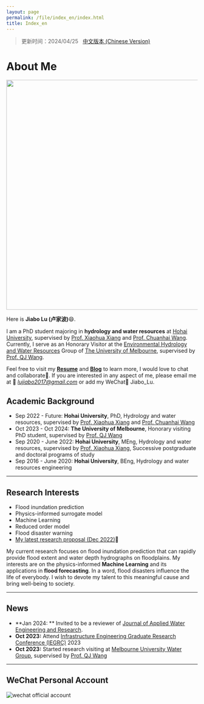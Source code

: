 ```yaml
---
layout: page
permalink: /file/index_en/index.html
title: Index_en
---
```


> 更新时间：2024/04/25 &nbsp; [中文版本 (Chinese Version)](https://lujiabo98.github.io)

# About Me

<img src="https://lujiabo98.github.io/images/Jiabo.jpg" class="floatpic" width="806" height="604">

Here is **Jiabo Lu (卢家波)**😄.

I am a PhD student majoring in **hydrology and water resources** at [Hohai University](https://www.hhu.edu.cn/), supervised by [Prof. Xiaohua Xiang](https://jszy.hhu.edu.cn/xxh/) and [Prof. Chuanhai Wang](https://jszy.hhu.edu.cn/wch/). Currently, I serve as an Honorary Visitor at the [Environmental Hydrology and Water Resources](https://infrastructure.eng.unimelb.edu.au/research/water) Group of [The University of Melbourne](https://www.unimelb.edu.au/), supervised by [Prof. QJ Wang](https://findanexpert.unimelb.edu.au/profile/241-q-j-wang). 

Feel free to visit my [**Resume**](https://lujiabo98.github.io/file/CV_JiaboLu_en.pdf) and [**Blog**](https://blog.csdn.net/weixin_43012724?type=blog) to learn more, I would love to chat and collaborate🤝. If you are interested in any aspect of me, please email me at 📧 *lujiabo2017@gmail.com* or add my WeChat💬 Jiabo_Lu.

## Academic Background

- Sep 2022 - Future: **Hohai University**, PhD, Hydrology and water resources, supervised by [Prof. Xiaohua Xiang](https://jszy.hhu.edu.cn/xxh/) and [Prof. Chuanhai Wang](https://jszy.hhu.edu.cn/wch/)
- Oct 2023 - Oct 2024: **The University of Melbourne**, Honorary visiting PhD student, supervised by [Prof. QJ Wang](https://findanexpert.unimelb.edu.au/profile/241-q-j-wang)
- Sep 2020 - June 2022: **Hohai University**, MEng, Hydrology and water resources, supervised by [Prof. Xiaohua Xiang](https://jszy.hhu.edu.cn/xxh/), Successive postgraduate and doctoral programs of study
- Sep 2016 - June 2020: **Hohai University**, BEng, Hydrology and water resources engineering

---

## Research Interests

- Flood inundation prediction
- Physics-informed surrogate model
- Machine Learning
- Reduced order model
- Flood disaster warning
- [My latest research proposal (Dec 2022)](https://lujiabo98.github.io/file/proposal_2022.pdf)🔗

My current research focuses on flood inundation prediction that can rapidly provide flood extent and water depth hydrographs on floodplains. My interests are on the physics-informed **Machine Learning** and its applications in **flood forecasting**. In a word, flood disasters influence the life of everybody.  I wish to devote my talent to this meaningful cause and bring well-being to society.

---

## News

- **Jan 2024: ** Invited to be a reviewer of [Journal of Applied Water Engineering and Research](https://www.tandfonline.com/journals/tjaw20).
- **Oct 2023:** Attend [Infrastructure Engineering Graduate Research Conference (IEGRC)](https://blogs.unimelb.edu.au/gies/) 2023
- **Oct 2023:** Started research visiting at [Melbourne University Water Group](https://infrastructure.eng.unimelb.edu.au/hydrology), supervised by [Prof. QJ Wang](https://findanexpert.unimelb.edu.au/profile/241-q-j-wang)

---

## WeChat Personal Account

![wechat official account](https://lujiabo98.github.io/images/wechat_personal_account.png)